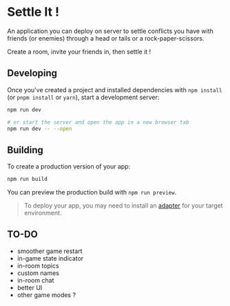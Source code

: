 # Settle It !

An application you can deploy on server to settle conflicts you have with friends (or enemies) through a head or tails or a rock-paper-scissors.

Create a room, invite your friends in, then settle it !

## Developing

Once you've created a project and installed dependencies with `npm install` (or `pnpm install` or `yarn`), start a development server:

```bash
npm run dev

# or start the server and open the app in a new browser tab
npm run dev -- --open
```

## Building

To create a production version of your app:

```bash
npm run build
```

You can preview the production build with `npm run preview`.

> To deploy your app, you may need to install an [adapter](https://kit.svelte.dev/docs/adapters) for your target environment.

## TO-DO

- smoother game restart
- in-game state indicator
- in-room topics
- custom names
- in-room chat
- better UI
- other game modes ?
